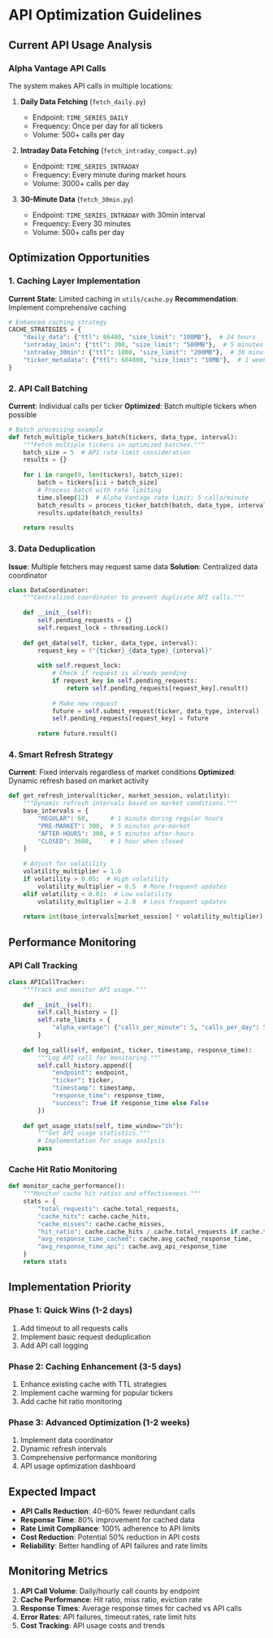 # API Optimization Guidelines

## Current API Usage Analysis

### Alpha Vantage API Calls

The system makes API calls in multiple locations:

1. **Daily Data Fetching** (`fetch_daily.py`)
   - Endpoint: `TIME_SERIES_DAILY`
   - Frequency: Once per day for all tickers
   - Volume: 500+ calls per day

2. **Intraday Data Fetching** (`fetch_intraday_compact.py`)
   - Endpoint: `TIME_SERIES_INTRADAY`
   - Frequency: Every minute during market hours
   - Volume: 3000+ calls per day

3. **30-Minute Data** (`fetch_30min.py`)
   - Endpoint: `TIME_SERIES_INTRADAY` with 30min interval
   - Frequency: Every 30 minutes
   - Volume: 500+ calls per day

## Optimization Opportunities

### 1. Caching Layer Implementation

**Current State**: Limited caching in `utils/cache.py`
**Recommendation**: Implement comprehensive caching

```python
# Enhanced caching strategy
CACHE_STRATEGIES = {
    "daily_data": {"ttl": 86400, "size_limit": "100MB"},  # 24 hours
    "intraday_1min": {"ttl": 300, "size_limit": "500MB"},  # 5 minutes
    "intraday_30min": {"ttl": 1800, "size_limit": "200MB"},  # 30 minutes
    "ticker_metadata": {"ttl": 604800, "size_limit": "10MB"},  # 1 week
}
```

### 2. API Call Batching

**Current**: Individual calls per ticker
**Optimized**: Batch multiple tickers when possible

```python
# Batch processing example
def fetch_multiple_tickers_batch(tickers, data_type, interval):
    """Fetch multiple tickers in optimized batches."""
    batch_size = 5  # API rate limit consideration
    results = {}
    
    for i in range(0, len(tickers), batch_size):
        batch = tickers[i:i + batch_size]
        # Process batch with rate limiting
        time.sleep(12)  # Alpha Vantage rate limit: 5 calls/minute
        batch_results = process_ticker_batch(batch, data_type, interval)
        results.update(batch_results)
    
    return results
```

### 3. Data Deduplication

**Issue**: Multiple fetchers may request same data
**Solution**: Centralized data coordinator

```python
class DataCoordinator:
    """Centralized coordinator to prevent duplicate API calls."""
    
    def __init__(self):
        self.pending_requests = {}
        self.request_lock = threading.Lock()
    
    def get_data(self, ticker, data_type, interval):
        request_key = f"{ticker}_{data_type}_{interval}"
        
        with self.request_lock:
            # Check if request is already pending
            if request_key in self.pending_requests:
                return self.pending_requests[request_key].result()
            
            # Make new request
            future = self.submit_request(ticker, data_type, interval)
            self.pending_requests[request_key] = future
            
        return future.result()
```

### 4. Smart Refresh Strategy

**Current**: Fixed intervals regardless of market conditions
**Optimized**: Dynamic refresh based on market activity

```python
def get_refresh_interval(ticker, market_session, volatility):
    """Dynamic refresh intervals based on market conditions."""
    base_intervals = {
        "REGULAR": 60,      # 1 minute during regular hours
        "PRE-MARKET": 300,  # 5 minutes pre-market
        "AFTER-HOURS": 300, # 5 minutes after-hours
        "CLOSED": 3600,     # 1 hour when closed
    }
    
    # Adjust for volatility
    volatility_multiplier = 1.0
    if volatility > 0.05:  # High volatility
        volatility_multiplier = 0.5  # More frequent updates
    elif volatility < 0.01:  # Low volatility
        volatility_multiplier = 2.0  # Less frequent updates
    
    return int(base_intervals[market_session] * volatility_multiplier)
```

## Performance Monitoring

### API Call Tracking

```python
class APICallTracker:
    """Track and monitor API usage."""
    
    def __init__(self):
        self.call_history = []
        self.rate_limits = {
            "alpha_vantage": {"calls_per_minute": 5, "calls_per_day": 500}
        }
    
    def log_call(self, endpoint, ticker, timestamp, response_time):
        """Log API call for monitoring."""
        self.call_history.append({
            "endpoint": endpoint,
            "ticker": ticker,
            "timestamp": timestamp,
            "response_time": response_time,
            "success": True if response_time else False
        })
    
    def get_usage_stats(self, time_window="1h"):
        """Get API usage statistics."""
        # Implementation for usage analysis
        pass
```

### Cache Hit Ratio Monitoring

```python
def monitor_cache_performance():
    """Monitor cache hit ratios and effectiveness."""
    stats = {
        "total_requests": cache.total_requests,
        "cache_hits": cache.cache_hits,
        "cache_misses": cache.cache_misses,
        "hit_ratio": cache.cache_hits / cache.total_requests if cache.total_requests > 0 else 0,
        "avg_response_time_cached": cache.avg_cached_response_time,
        "avg_response_time_api": cache.avg_api_response_time
    }
    return stats
```

## Implementation Priority

### Phase 1: Quick Wins (1-2 days)
1. Add timeout to all requests calls
2. Implement basic request deduplication
3. Add API call logging

### Phase 2: Caching Enhancement (3-5 days)
1. Enhance existing cache with TTL strategies
2. Implement cache warming for popular tickers
3. Add cache hit ratio monitoring

### Phase 3: Advanced Optimization (1-2 weeks)
1. Implement data coordinator
2. Dynamic refresh intervals
3. Comprehensive performance monitoring
4. API usage optimization dashboard

## Expected Impact

- **API Calls Reduction**: 40-60% fewer redundant calls
- **Response Time**: 80% improvement for cached data
- **Rate Limit Compliance**: 100% adherence to API limits
- **Cost Reduction**: Potential 50% reduction in API costs
- **Reliability**: Better handling of API failures and rate limits

## Monitoring Metrics

1. **API Call Volume**: Daily/hourly call counts by endpoint
2. **Cache Performance**: Hit ratio, miss ratio, eviction rate
3. **Response Times**: Average response times for cached vs API calls
4. **Error Rates**: API failures, timeout rates, rate limit hits
5. **Cost Tracking**: API usage costs and trends